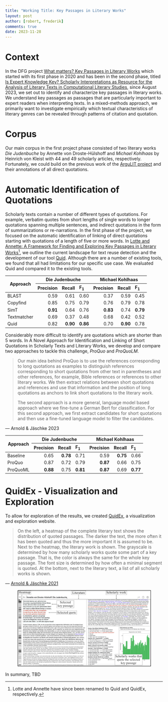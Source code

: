 ```yaml
---
title: "Working Title: Key Passages in Literary Works"
layout: post
author: [robert, frederik]
comments: true
date: 2023-11-28
---
```


# Context

In the DFG project [What matters? Key Passages in Literary Works](https://www.projekte.hu-berlin.de/en/schluesselstellen/what-matters-key-passages-in-literary-works) which started with its first phase in 2020 and has been in the second phase, titled [Is Expert Knowledge Key? Scholarly Interpretations as Resource for the Analysis of Literary Texts in Computational Literary Studies](https://www.projekte.hu-berlin.de/en/schluesselstellen/index.html), since August 2023, we set out to identify and characterize key passages in literary works. We understand key passages as passages that are particularly important to expert readers when interpreting texts. In a mixed-methods approach, we primarily want to investigate empirically which textual characteristics of literary genres can be revealed through patterns of citation and quotation.

# Corpus

Our main corpus in the first project phase consisted of two literary works _Die Judenbuche_ by Annette von Droste-Hülshoff and _Michael Kohlhaas_ by Heinrich von Kleist with 44 and 49 scholarly articles, respectively. Fortunately, we could build on the previous work of the [ArguLIT project](https://gepris.dfg.de/gepris/projekt/372804438?language=en) and their annotations of all direct quotations.

# Automatic Identification of Quotations

Scholarly texts contain a number of different types of quotations. For example, verbatim quotes from short lengths of single words to longer quotations spanning multiple sentences, and indirect quotations in the form of summarizations or re-narrations. In the first phase of the project, we focused on the automatic identification of linking of direct quotations starting with quotations of a length of five or more words. In [Lotte and Annette: A Framework for Finding and Exploring Key Passages in Literary Works](https://aclanthology.org/2021.nlp4dh-1.7.pdf)[^1], we outline the current landscape for text reuse detection and the development of our tool [Quid](https://hu.berlin/quid). Although there are a number of existing tools, we found that all had limitations for our specific use case. We evaluated Quid and compared it to the existing tools.

[^1]: Lotte and Annette have since been renamed to Quid and QuidEx, respectively.

<table>
  <thead>
    <tr>
      <th align="center" rowspan="3">Approach</th>
      <th align="center" colspan="3">Die Judenbuche</th>
      <th align="center" colspan="3">Michael Kohlhaas</th>
    </tr>
    <tr>
      <th align="left">Precision</th>
      <th align="left">Recall</th>
      <th align="left">F<sub>1</sub></th>
      <th align="left">Precision</th>
      <th align="left">Recall</th>
      <th align="left">F<sub>1</sub></th>
    </tr>
  </thead>
  <tbody>
    <tr>
      <td align="left">BLAST</td>
      <td align="right">0.59</td>
      <td align="right">0.61</td>
      <td align="right">0.60</td>
      <td align="right">0.37</td>
      <td align="right">0.59</td>
      <td align="right">0.45</td>
    </tr>
    <tr>
      <td align="left">Copyfind</td>
      <td align="right">0.85</td>
      <td align="right">0.75</td>
      <td align="right">0.79</td>
      <td align="right">0.76</td>
      <td align="right">0.79</td>
      <td align="right">0.78</td>
    </tr>
    <tr>
      <td align="left">SimT</td>
      <td align="right"><strong>0.91</strong></td>
      <td align="right">0.64</td>
      <td align="right">0.76</td>
      <td align="right"><strong>0.83</strong></td>
      <td align="right">0.74</td>
      <td align="right"><strong>0.79</strong></td>
    </tr>
    <tr>
      <td align="left">Textmatcher</td>
      <td align="right">0.69</td>
      <td align="right">0.37</td>
      <td align="right">0.48</td>
      <td align="right">0.68</td>
      <td align="right">0.42</td>
      <td align="right">0.52</td>
    </tr>
    <tr>
      <td align="left">Quid</td>
      <td align="right">0.82</td>
      <td align="right"><strong>0.90</strong></td>
      <td align="right"><strong>0.86</strong></td>
      <td align="right">0.70</td>
      <td align="right"><strong>0.90</strong></td>
      <td align="right">0.78</td>
    </tr>
  </tbody>
</table>

Considerably more difficult to identify are quotations which are shorter than 5 words. In A Novel Approach for Identification and Linking of Short Quotations in Scholarly Texts and Literary Works, we develop and compare two approaches to tackle this challenge, _ProQuo_ and _ProQuoLM_.
>Our main idea behind ProQuo is to use the references corresponding to long quotations as examples to distinguish references corresponding to short quotations from other text in parentheses and other references, for example, Bible references or references to other literary works. We then extract relations between short quotations and references and use that information and the position of long quotations as anchors to link short quotations to the literary work.
>
>The second approach is a more general, language model based approach where we fine-tune a German Bert for classification. For this second approach, we first extract candidates for short quotations and then use a fine-tuned language model to filter the candidates.

&mdash; Arnold & Jäschke 2023

<table>
  <thead>
    <tr>
      <th align="center" rowspan="2">Approach</th>
      <th align="center" colspan="3">Die Judenbuche</th>
      <th align="center" colspan="3">Michael Kohlhaas</th>
    </tr>
    <tr>
      <th align="left">Precision</th>
      <th align="left">Recall</th>
      <th align="left">F<sub>1</sub></th>
      <th align="left">Precision</th>
      <th align="left">Recall</th>
      <th align="left">F<sub>1</sub></th>
    </tr>
  </thead>
  <tbody>
    <tr>
      <td align="left">Baseline</td>
      <td align="right">0.65</td>
      <td align="right"><strong>0.78</strong></td>
      <td align="right">0.71</td>
      <td align="right">0.59</td>
      <td align="right"><strong>0.75</strong></td>
      <td align="right">0.66</td>
    </tr>
    <tr>
      <td align="left">ProQuo</td>
      <td align="right">0.87</td>
      <td align="right">0.72</td>
      <td align="right">0.79</td>
      <td align="right"><strong>0.87</strong></td>
      <td align="right">0.66</td>
      <td align="right">0.75</td>
    </tr>
    <tr>
      <td align="left">ProQuoML</td>
      <td align="right"><strong>0.88</strong></td>
      <td align="right">0.75</td>
      <td align="right"><strong>0.81</strong></td>
      <td align="right"><strong>0.87</strong></td>
      <td align="right">0.69</td>
      <td align="right"><strong>0.77</strong></td>
    </tr>
  </tbody>
</table>

# QuidEx - Visualization and Exploration

To allow for exploration of the results, we created [QuidEx](https://hu.berlin/quidex), a visualization and exploration website.
>On the left, a heatmap of the complete literary text shows the distribution of quoted passages. The darker the text, the more often it has been quoted and thus the more important it is assumed to be. Next to the heatmap, the literary work is shown. The grayscale is determined by how many scholarly works quote some part of a key passage. That is, the color is always the same for the whole key passage. The font size is determined by how often a minimal segment is quoted. At the bottom, next to the literary text, a list of all scholarly works is shown.

&mdash; [Arnold & Jäschke 2021](https://aclanthology.org/2021.nlp4dh-1.7.pdf)

<figure style="text-align:center;">
  <img src="/images/key-passages-website.jpg" alt="Key passages, website" style="width:900px; border: 1px solid transparent; border-color: black;" />
</figure>

In summary, TBD